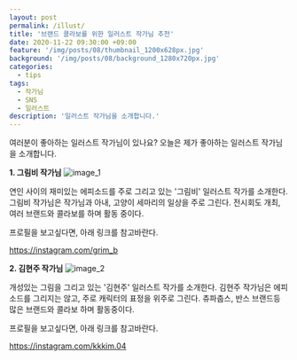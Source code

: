 ```yaml
---
layout: post
permalink: /illust/
title: '브랜드 콜라보를 위한 일러스트 작가님 추천'
date: 2020-11-22 09:30:00 +09:00
feature: '/img/posts/08/thumbnail_1200x628px.jpg'
background: '/img/posts/08/background_1280x720px.jpg'
categories:
  - tips
tags:
  - 작가님
  - SNS
  - 일러스트
description: '일러스트 작가님을 소개합니다.'
---
```


여러분이 좋아하는 일러스트 작가님이 있나요?
오늘은 제가 좋아하는 일러스트 작가님을 소개합니다.


**1. 그림비 작가님**
![image_1](https://ifh.cc/g/ckrbbb.jpg)

연인 사이의 재미있는 에피소드를 주로 그리고 있는 '그림비' 일러스트 작가를 소개한다.
그림비 작가님은 작가님과 아내, 고양이 세마리의 일상을 주로 그린다.
전시회도 개최, 여러 브랜드와 콜라보를 하며 활동 중이다.

프로필을 보고싶다면, 아래 링크를 참고바란다.

https://instagram.com/grim_b



**2. 김현주 작가님**
![image_2](https://ifh.cc/g/cjJ1AY.jpg)

개성있는 그림을 그리고 있는 '김현주' 일러스트 작가를 소개한다.
김현주 작가님은 에피소드를 그리지는 않고, 주로 캐릭터의 표정을 위주로 그린다.
츄파춥스, 반스 브랜드등 많은 브랜드와 콜라보 하며 활동중이다.

프로필을 보고싶다면, 아래 링크를 참고바란다.

https://instagram.com/kkkim.04

